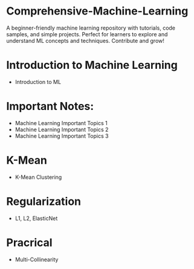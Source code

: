 # Comprehensive-Machine-Learning
A beginner-friendly machine learning repository with tutorials, code samples, and simple projects. Perfect for learners to explore and understand ML concepts and techniques. Contribute and grow!


# Introduction to Machine Learning
- Introduction to ML

# Important Notes:
- Machine Learning Important Topics 1
- Machine Learning Important Topics 2
- Machine Learning Important Topics 3

# K-Mean
- K-Mean Clustering

# Regularization
- L1, L2, ElasticNet 

# Pracrical
- Multi-Collinearity
